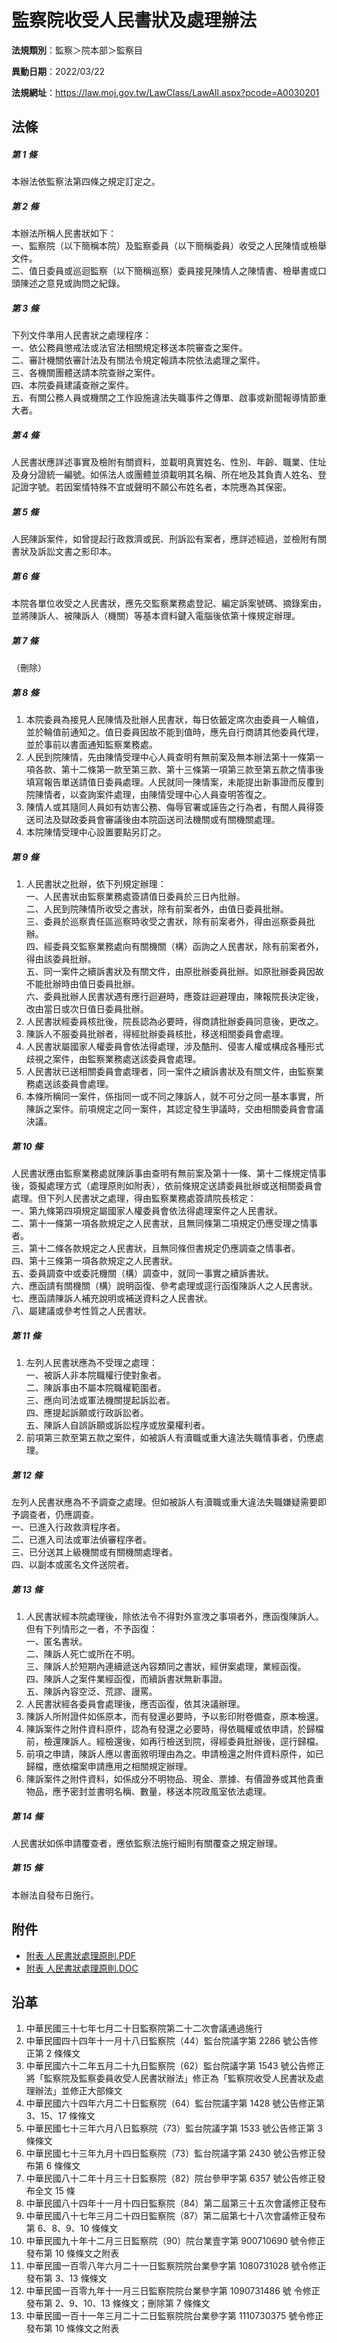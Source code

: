 # 監察院收受人民書狀及處理辦法




**法規類別**：監察＞院本部＞監察目

**異動日期**：2022/03/22  

**法規網址**：https://law.moj.gov.tw/LawClass/LawAll.aspx?pcode=A0030201



## 法條
##### 第 1 條
本辦法依監察法第四條之規定訂定之。

##### 第 2 條
本辦法所稱人民書狀如下：  
一、監察院（以下簡稱本院）及監察委員（以下簡稱委員）收受之人民陳情或檢舉文件。  
二、值日委員或巡迴監察（以下簡稱巡察）委員接見陳情人之陳情書、檢舉書或口頭陳述之意見或詢問之紀錄。

##### 第 3 條
下列文件準用人民書狀之處理程序：  
一、依公務員懲戒法或法官法相關規定移送本院審查之案件。  
二、審計機關依審計法及有關法令規定報請本院依法處理之案件。  
三、各機關團體送請本院查辦之案件。  
四、本院委員建議查辦之案件。  
五、有關公務人員或機關之工作設施違法失職事件之傳單、啟事或新聞報導情節重大者。

##### 第 4 條
人民書狀應詳述事實及檢附有關資料，並載明真實姓名、性別、年齡、職業、住址及身分證統一編號。如係法人或團體並須載明其名稱、所在地及其負責人姓名、登記證字號。若因案情特殊不宜或聲明不願公布姓名者，本院應為其保密。

##### 第 5 條
人民陳訴案件，如曾提起行政救濟或民、刑訴訟有案者，應詳述經過，並檢附有關書狀及訴訟文書之影印本。

##### 第 6 條
本院各單位收受之人民書狀，應先交監察業務處登記、編定訴案號碼、摘錄案由，並將陳訴人、被陳訴人（機關）等基本資料鍵入電腦後依第十條規定辦理。

##### 第 7 條
（刪除）

##### 第 8 條
1. 本院委員為接見人民陳情及批辦人民書狀，每日依籤定席次由委員一人輪值，並於輪值前通知之。值日委員因故不能到值時，應先自行商請其他委員代理，並於事前以書面通知監察業務處。
1. 人民到院陳情，先由陳情受理中心人員查明有無前案及無本辦法第十一條第一項各款、第十二條第一款至第三款、第十三條第一項第三款至第五款之情事後填寫報告單送請值日委員處理。人民就同一陳情案，未能提出新事證而反覆到院陳情者，以查詢案件處理，由陳情受理中心人員查明答復之。
1. 陳情人或其隨同人員如有妨害公務、侮辱官署或誣告之行為者，有關人員得簽送司法及獄政委員會審議後由本院函送司法機關或有關機關處理。
1. 本院陳情受理中心設置要點另訂之。

##### 第 9 條
1. 人民書狀之批辦，依下列規定辦理：  
一、人民書狀由監察業務處簽請值日委員於三日內批辦。  
二、人民到院陳情所收受之書狀，除有前案者外，由值日委員批辦。  
三、委員於巡察責任區巡察時收受之書狀，除有前案者外，得由巡察委員批辦。  
四、經委員交監察業務處向有關機關（構）函詢之人民書狀，除有前案者外，得由該委員批辦。  
五、同一案件之續訴書狀及有關文件，由原批辦委員批辦。如原批辦委員因故不能批辦時由值日委員批辦。  
六、委員批辦人民書狀遇有應行迴避時，應簽註迴避理由，陳報院長決定後，改由當日或次日值日委員批辦。
1. 人民書狀經委員核批後，院長認為必要時，得商請批辦委員同意後，更改之。
1. 陳訴人不服委員批辦者，得經批辦委員核批，移送相關委員會處理。
1. 人民書狀屬國家人權委員會依法得處理，涉及酷刑、侵害人權或構成各種形式歧視之案件，由監察業務處送該委員會處理。
1. 人民書狀已送相關委員會處理者，同一案件之續訴書狀及有關文件，由監察業務處送該委員會處理。
1. 本條所稱同一案件，係指同一或不同之陳訴人，就不可分之同一基本事實，所陳訴之案件。前項規定之同一案件，其認定發生爭議時，交由相關委員會會議決議。

##### 第 10 條
人民書狀應由監察業務處就陳訴事由查明有無前案及第十一條、第十二條規定情事後，簽擬處理方式（處理原則如附表），依前條規定送請委員批辦或送相關委員會處理。但下列人民書狀之處理，得由監察業務處簽請院長核定：  
一、第九條第四項規定屬國家人權委員會依法得處理案件之人民書狀。  
二、第十一條第一項各款規定之人民書狀，且無同條第二項規定仍應受理之情事者。  
三、第十二條各款規定之人民書狀，且無同條但書規定仍應調查之情事者。  
四、第十三條第一項各款規定之人民書狀。  
五、委員調查中或委託機關（構）調查中，就同一事實之續訴書狀。  
六、應函請有關機關（構）說明函復、參考處理或逕行函復陳訴人之人民書狀。  
七、應函請陳訴人補充說明或補送資料之人民書狀。  
八、屬建議或參考性質之人民書狀。

##### 第 11 條
1. 左列人民書狀應為不受理之處理：  
一、被訴人非本院職權行使對象者。  
二、陳訴事由不屬本院職權範圍者。  
三、應向司法或軍法機關提起訴訟者。  
四、應提起訴願或行政訴訟者。  
五、陳訴人自誤訴願或訴訟程序或放棄權利者。
1. 前項第三款至第五款之案件，如被訴人有瀆職或重大違法失職情事者，仍應處理。

##### 第 12 條
左列人民書狀應為不予調查之處理。但如被訴人有瀆職或重大違法失職嫌疑需要即予調查者，仍應調查。  
一、已進入行政救濟程序者。  
二、已進入司法或軍法偵審程序者。  
三、已分送其上級機關或有關機關處理者。  
四、以副本或匿名文件送院者。

##### 第 13 條
1. 人民書狀經本院處理後，除依法令不得對外宣洩之事項者外，應函復陳訴人。但有下列情形之一者，不予函復：  
一、匿名書狀。  
二、陳訴人死亡或所在不明。  
三、陳訴人於短期內連續遞送內容類同之書狀，經併案處理，業經函復。  
四、陳訴人之案件業經函復，而續訴書狀無新事證。  
五、陳訴內容空泛、荒謬、謾罵。
1. 人民書狀經各委員會處理後，應否函復，依其決議辦理。
1. 陳訴人所附證件如係原本，而有發還必要時，予以影印附卷備查，原本檢還。
1. 陳訴案件之附件資料原件，認為有發還之必要時，得依職權或依申請，於歸檔前，檢還陳訴人。經檢還後，如再行檢送到院，得經委員批辦後，逕行歸檔。
1. 前項之申請，陳訴人應以書面敘明理由為之。申請檢還之附件資料原件，如已歸檔，應依檔案申請應用之相關規定辦理。
1. 陳訴案件之附件資料，如係成分不明物品、現金、票據、有價證券或其他貴重物品，應予密封並書明名稱、數量，移送本院政風室依法處理。

##### 第 14 條
人民書狀如係申請覆查者，應依監察法施行細則有關覆查之規定辦理。

##### 第 15 條
本辦法自發布日施行。
## 附件
* [附表  人民書狀處理原則.PDF](https://law.moj.gov.tw/LawClass/LawGetFile.ashx?FileId=0000311842)
* [附表  人民書狀處理原則.DOC](https://law.moj.gov.tw/LawClass/LawGetFile.ashx?FileId=0000311843)
## 沿革
1. 中華民國三十七年七月二十日監察院第二十二次會議通過施行
1. 中華民國四十四年十一月十八日監察院（44）監台院議字第 2286 號公告修正第 2  條條文
1. 中華民國六十二年五月二十九日監察院（62）監台院議字第 1543 號公告修正將「監察院及監察委員收受人民書狀辦法」修正為「監察院收受人民書狀及處理辦法」並修正大部條文
1. 中華民國六十四年六月二十日監察院（64）監台院議字第 1428 號公告修正第 3、15、17  條條文
1. 中華民國七十三年六月八日監察院（73）監台院議字第 1533 號公告修正第 3  條條文
1. 中華民國七十三年九月十四日監察院（73）監台院議字第 2430 號公告修正發布第 6  條條文
1. 中華民國八十二年十月三十日監察院（82）院台參甲字第 6357 號公告修正發布全文 15 條
1. 中華民國八十四年十一月十四日監察院（84）第二屆第三十五次會議修正發布
1. 中華民國八十七年三月二十四日監察院（87）第二屆第七十八次會議修正發布第 6、8、9、10  條條文
1.  中華民國九十年十二月三日監察院（90）院台業壹字第 900710690    號令修正發布第 10 條條文之附表
1.  中華民國一百零八年六月二十一日監察院院台業參字第 1080731028   號令修正發布第 3、13  條條文
1.  中華民國一百零九年十一月三日監察院院台業參字第 1090731486 號  令修正發布第 2、9、10、13 條條文；刪除第 7  條條文
1.  中華民國一百十一年三月二十二日監察院院台業參字第 1110730375  號令修正發布第 10 條條文之附表
